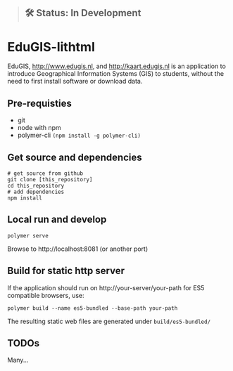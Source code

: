 
> ## 🛠 Status: In Development

# EduGIS-lithtml

EduGIS, http://www.edugis.nl, and http://kaart.edugis.nl is an application to introduce Geographical Information Systems (GIS) to students, without the need to first install software or download data.


## Pre-requisties
* git
* node with npm  
* polymer-cli `(npm install -g polymer-cli)`

## Get source and dependencies
```
# get source from github
git clone [this_repository]
cd this_repository
# add dependencies
npm install
```

## Local run and develop
```
polymer serve
```
Browse to http://localhost:8081 (or another port)

## Build for static http server
If the application should run on http://your-server/your-path for ES5 compatible browsers, use:

```
polymer build --name es5-bundled --base-path your-path
```
The resulting static web files are generated under `build/es5-bundled/`


## TODOs

Many...